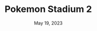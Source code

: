 ---
layout: n64
title: "Pokemon Stadium 2"
categories:
 - approved
 - n64
 - universal
 - safe
tags:
- pokemon
series:
- pokemon
date: May 19, 2023
permalink: /games/pokemon-stadium-2/play/details
publisher: Nintendo
gid: pokemon-stadium-2
edition: us
---